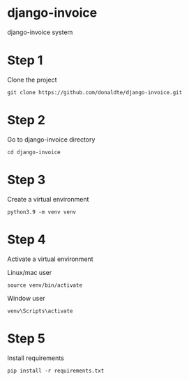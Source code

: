 # django-invoice
django-invoice system

# Step 1

Clone the project 

```git clone https://github.com/donaldte/django-invoice.git```

# Step 2

Go to django-invoice directory

`cd django-invoice`

# Step 3

Create a virtual environment 

`python3.9 -m venv venv`

# Step 4 

Activate a virtual environment

Linux/mac user 

`source venv/bin/activate`

Window user 

`venv\Scripts\activate`

# Step 5

Install requirements 

`pip install -r requirements.txt`
